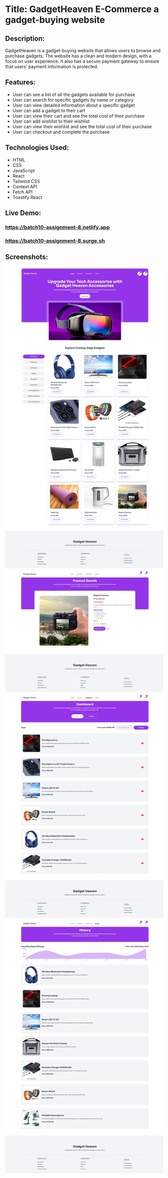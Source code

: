 # Title: GadgetHeaven E-Commerce a gadget-buying website

## Description:

GadgetHeaven is a gadget-buying website that allows users to browse and purchase gadgets. The website has a clean and modern design, with a focus on user experience. It also has a secure payment gateway to ensure that users' payment information is protected.

## Features:

- User can see a list of all the gadgets available for purchase
- User can search for specific gadgets by name or category
- User can view detailed information about a specific gadget
- User can add a gadget to their cart
- User can view their cart and see the total cost of their purchase
- User can add wishlist to their wishlist
- User can view their wishlist and see the total cost of their purchase
- User can checkout and complete the purchase

## Technologies Used:

- HTML
- CSS
- JavaScript
- React
- Tailwind CSS
- Context API
- Fetch API
- Toastify React

## Live Demo:

### https://batch10-assignment-8.netlify.app

### https://batch10-assignment-8.surge.sh

## Screenshots:

![Screenshot 1](./public/assets/Screenshot-1.jpeg)
![Screenshot 1](./public/assets/Screenshot.jpeg)
![Screenshot 1](./public/assets/Screenshot-2.jpeg)
![Screenshot 1](./public/assets/Screenshot-3.jpeg)
